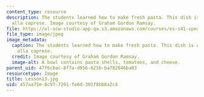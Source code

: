 ```yaml
---
content_type: resource
description: The students learned how to make fresh pasta. This dish is orecchiette
  alla caprese. Image courtesy of Graham Gordon Ramsay.
file: https://ol-ocw-studio-app-qa.s3.amazonaws.com/courses/es-s41-speak-italian-with-your-mouth-full-spring-2012/457aa75e8c977201fe6d391f8bb8a2c4_Lesson13.jpg
file_type: image/jpeg
image_metadata:
  caption: The students learned how to make fresh pasta. This dish is orecchiette
    alla caprese.
  credit: Image courtesy of Graham Gordon Ramsay.
  image-alt: A bowl contains pasta shells, tomatoes, and cheese.
parent_uid: 47f6cbac-8f7a-d956-625b-ba782046ba03
resourcetype: Image
title: Lesson13.jpg
uid: 457aa75e-8c97-7201-fe6d-391f8bb8a2c4
---
```

